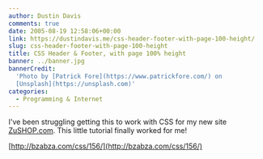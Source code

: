 ```yaml
---
author: Dustin Davis
comments: true
date: 2005-08-19 12:58:06+00:00
link: https://dustindavis.me/css-header-footer-with-page-100-height/
slug: css-header-footer-with-page-100-height
title: CSS Header & Footer, with page 100% height
banner: ../banner.jpg
bannerCredit:
  'Photo by [Patrick Fore](https://www.patrickfore.com/) on
  [Unsplash](https://unsplash.com)'
categories:
  - Programming & Internet
---
```


I've been struggling getting this to work with CSS for my new
site[ ZuSHOP.com](http://www.ZuSHOP.com). This little tutorial finally worked
for me!

[http://bzabza.com/css/156/](http://bzabza.com/css/156/)
